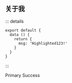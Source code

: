 ## 关于我

::: details

```js{4}
export default {
  data () {
    return {
      msg: 'Highlighted123!'
    }
  }
}
```

:::


<el-button type="primary">Primary</el-button>
<el-button type="success">Success</el-button>

<Comment Username="" :Email="123" :isHidden="true" />
